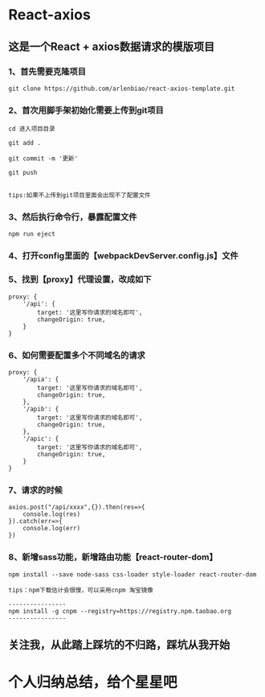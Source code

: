 # React-axios 

## 这是一个React + axios数据请求的模版项目

### 1、首先需要克隆项目

```
git clone https://github.com/arlenbiao/react-axios-template.git
```

### 2、首次用脚手架初始化需要上传到git项目
```
cd 进入项目目录

git add .

git commit -m '更新'

git push


tips:如果不上传到git项目里面会出现不了配置文件

```
### 3、然后执行命令行，暴露配置文件
```
npm run eject 
```
### 4、打开config里面的【webpackDevServer.config.js】文件

### 5、找到【proxy】代理设置，改成如下
```
proxy: {
    '/api': {
        target: '这里写你请求的域名即可',
        changeOrigin: true,
    }
}

```
### 6、如何需要配置多个不同域名的请求
```
proxy: {
    '/apia': {
        target: '这里写你请求的域名即可',
        changeOrigin: true,
    },
    '/apib': {
        target: '这里写你请求的域名即可',
        changeOrigin: true,
    },
    '/apic': {
        target: '这里写你请求的域名即可',
        changeOrigin: true,
    }
}
```
### 7、请求的时候
```
axios.post("/api/xxxx",{}).then(res=>{
    console.log(res)
}).catch(err=>{
    console.log(err)
})
```

### 8、新增sass功能，新增路由功能【react-router-dom】
```
npm install --save node-sass css-loader style-loader react-router-dom

tips：npm下载估计会很慢，可以采用cnpm 淘宝镜像

----------------
npm install -g cnpm --registry=https://registry.npm.taobao.org
----------------

```

## 关注我，从此踏上踩坑的不归路，踩坑从我开始

# 个人归纳总结，给个星星吧
